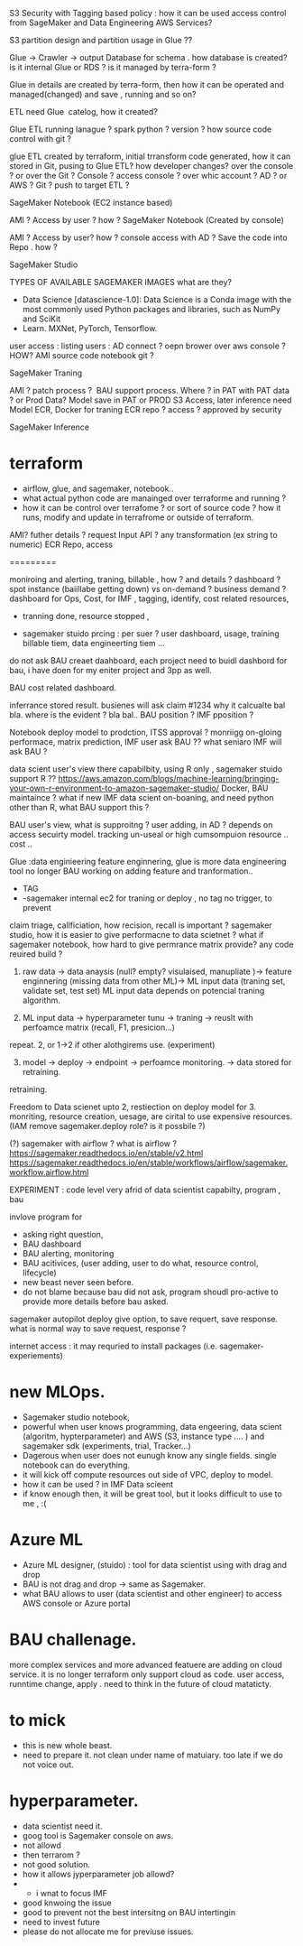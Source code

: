 S3 Security with Tagging based policy : how it can be used access control from SageMaker and Data Engineering AWS Services?

S3 partition design and partition usage in Glue ??

Glue → Crawler → output Database for schema . how database is created? is it internal Glue or RDS ? is it managed by terra-form ?

Glue in details are created by terra-form, then how it can be operated and managed(changed) and save , running and so on?

ETL need Glue  catelog, how it created? 

Glue ETL running lanague ? spark python ? version ? how source code control with git ? 

glue ETL created by terraform,
initial trransform code generated, how it can stored in Git, pusing to Glue ETL?
how developer changes? over the console ? or over the Git ?
Console ? access console ? over whic account ? AD ? or AWS ?
Git ? push to target ETL ?


SageMaker Notebook (EC2 instance based)

AMI ?
Access by user ? how ?
SageMaker Notebook (Created by console)

AMI ?
Access by user? how ? console access with AD ?
Save the code into Repo . how ?


SageMaker Studio

TYPES OF AVAILABLE SAGEMAKER IMAGES 
what are they?
- Data Science [datascience-1.0]: Data Science is a Conda image with the most commonly used Python packages and libraries, such as NumPy and SciKit 
- Learn.
MXNet, PyTorch, Tensorflow.


user access : listing users  : AD connect ?
              oepn brower over aws console ?  HOW?
              AMI
source code notebook git ?

SageMaker Traning

AMI ?
patch process ? 
BAU support process.
Where ? in PAT with PAT data ? or Prod Data?
Model save in PAT or PROD
S3 Access, later inference need Model
ECR, Docker for traning
ECR repo ?
access ?
approved by security


SageMaker Inference



# terraform 
- airflow, glue, and sagemaker, notebook.. 
- what actual python code are manainged over terraforme and running ? 
- how it can be control over terrafome ? or sort of source code ? how it runs, modify and update in terrafrome or outside of terraform.



AMI?
futher details ?
request Input API ? any transformation (ex string to numeric)
ECR Repo, access


=========

moniroing and alerting,
traning, billable , how ? and details ? dashboard ? spot instance (baiillabe getting down)  vs on-demand ? business demand ?
dashboard for Ops, Cost, for IMF , 
tagging, identify, cost related resources, 
- tranning done, resource stopped , 

- sagemaker stuido prcing : per suer ? user dashboard, usage, training billable tiem, data engineerting tiem ...

do not ask BAU creaet daahboard, each project need to buidl dashbord for bau, i have doen for my eniter project and 3pp as well.

BAU cost related dashboard.


inferrance stored result. 
busienes will ask claim #1234 why it calcualte bal bla. where is the evident ? bla bal..
BAU position ? IMF pposition ?


Notebook deploy model to prodction, ITSS approval ?
monriigg on-gloing performace, matrix prediction, 
IMF user ask BAU ?? what seniaro IMF will ask BAU ?


data scient user's view there capabilbity, using R only , sagemaker stuido support R ??
https://aws.amazon.com/blogs/machine-learning/bringing-your-own-r-environment-to-amazon-sagemaker-studio/
Docker, BAU maintaince ? 
what if new IMF data scient on-boaning, and need python other than R, what BAU support this ?


BAU user's view, what is supproitng ? user adding, in AD ? depends on access secuirty model.
tracking un-useal or high cumsompuion resource .. cost ..



Glue :data enginieering feature enginnering, 
glue is more data engineering tool no longer BAU working on adding feature and tranformation..

- TAG
- -sagemaker internal ec2 for traning or deploy , no tag no trigger, to prevent



claim triage, callficiation,
how recision, recall is important ? 
sagemaker studio, how it is easier to give performacne to data scietnet ?
what if sagemaker notebook, how hard to give permrance matrix provide? any code reuired build ?




1. raw data -> data anaysis (null? empty? visulaised, manupliate )-> feature enginnering (missing data from other ML)-> ML input data (traning set, validate set, test set)
ML input data depends on potencial traning algorithm. 

2. ML input data -> hyperparameter tunu -> traning -> reuslt with perfoamce matrix (recall, F1, presicion...)

repeat. 2, or 1->2 if other alothgirems use. (experiment)

3. model -> deploy -> endpoint -> perfoamce monitoring. -> data stored for retraining.

retraining.

Freedom to Data scienet upto 2, restiection on deploy model for 3. 
monriting, resource creation, uesage, are cirital to use expensive resources. 
(IAM remove sagemaker.deploy role? is it possbile ?)

(?) sagemaker with airflow ? what is airflow ? 
https://sagemaker.readthedocs.io/en/stable/v2.html
https://sagemaker.readthedocs.io/en/stable/workflows/airflow/sagemaker.workflow.airflow.html



EXPERIMENT : code level 
very afrid of data scientist capabilty, program , bau 





invlove program for 
- asking right question, 
- BAU dashboard
- BAU alerting, monitoring
- BAU acitivices, (user adding, user to do what, resource control, lifecycle)
- new beast never seen before. 
- do not blame because bau did not ask, program shoudl pro-active to provide more details before bau asked. 

sagemaker autopilot deploy give option, to save requert, save response.
what is normal way to save request, response ?


internet access : it may requried to install packages (i.e. sagemaker-experiements)

# new MLOps.
- Sagemaker studio notebook, 
- powerful when user knows programming, data engeering, data scient (algoritm, hypterparameter) and AWS (S3, instance type .... ) and sagemaker sdk (experiments, trial, Tracker...)
- Dagerous when user does not eunugh know any single fields. single notebook can do everything.
- it will kick off compute resources out side of VPC, deploy to model.
- how it can be used ? in IMF Data scieent 
- if know enough then, it will be great tool, but it looks difficult to use to me , :(


# Azure ML
- Azure ML designer, (stuido) : tool for data scientist using with drag and drop
- BAU is not drag and drop -> same as Sagemaker.
- what BAU allows to user (data scientist and other engineer) to access AWS console or Azure portal

# BAU challenage.
more complex services and more advanced featuere are adding on cloud service.
it is no longer terraform only support cloud as code. 
user access, runntime change, apply . 
need to think in the future of cloud mataticty. 

# to mick
- this is new whole beast.
- need to prepare it. not clean under name of matuiary. too late if we do not voice out.



# hyperparameter.
- data scientist need it.
- goog tool is Sagemaker console on aws.
- not allowd
- then terrarom ?
- not good solution.
- how it allows jyperparameter job allowd?
- - i wnat to focus IMF 
- good knwoing the issue
- good to prevent not the best intersitng on BAU intertingin
- need to invest future 
- please do not allocate me for previuse issues.
